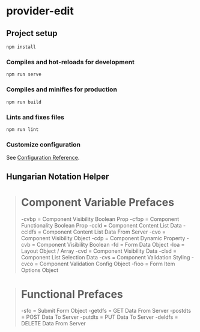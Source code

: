 # provider-edit

## Project setup
```
npm install
```

### Compiles and hot-reloads for development
```
npm run serve
```

### Compiles and minifies for production
```
npm run build
```

### Lints and fixes files
```
npm run lint
```

### Customize configuration
See [Configuration Reference](https://cli.vuejs.org/config/).

## Hungarian Notation Helper

># Component Variable Prefaces
>-cvbp = Component Visibility Boolean Prop
>-cfbp = Component Functionality Boolean Prop
>-ccld = Component Content List Data
>-ccldfs = Component Content List Data From Server
>-cvo = Component Visibility Object
>-cdp = Component Dynamic Property
>-cvb = Component Visibility Boolean
>-fd = Form Data Object
>-loa = Layout Object / Array
>-cvd = Component Visibility Data
>-clsd = Component List Selection Data
>-cvs = Component Validation Styling
>-cvco = Component Validation Config Object
>-fioo = Form Item Options Object

># Functional Prefaces
>-sfo = Submit Form Object
>-getdfs = GET Data From Server
>-postdts = POST Data To Server
>-putdts = PUT Data To Server
>-deldfs = DELETE Data From Server